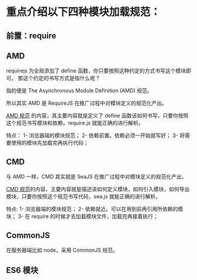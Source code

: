 <!--
 * @Description: 
 * @Autor: hl
 * @Date: 2022-10-11 09:11:32
 * @LastEditors: hl
 * @LastEditTime: 2022-10-11 10:12:28
-->
# 重点介绍以下四种模块加载规范：

## 前置：require


## AMD
requirejs 为全局添加了 define 函数，你只要按照这种约定的方式书写这个模块即可。
那这个约定的书写方式是指什么呢？

指的便是 The Asynchronous Module Definition (AMD) 规范。

所以其实 AMD 是 RequireJS 在推广过程中对模块定义的规范化产出。

 [AMD 规范](https://github.com/amdjs/amdjs-api/wiki/AMD-(%E4%B8%AD%E6%96%87%E7%89%88)) 的内容，其主要内容就是定义了 define 函数该如何书写，只要你按照这个规范书写模块和依赖，require.js 就能正确的进行解析。


 特点：
    1- 浏览器端的模块规范；
    2- 依赖前置。依赖必须一开始就写好；
    3- 将需要使用的模块先加载完再执行代码；

## CMD
与 AMD 一样，CMD 其实就是 SeaJS 在推广过程中对模块定义的规范化产出。

[CMD 规范](https://github.com/seajs/seajs/issues/242)的内容，主要内容就是描述该如何定义模块，如何引入模块，如何导出模块，只要你按照这个规范书写代码，sea.js 就能正确的进行解析。

特点:
    1- 浏览器端的模块规范；
    2- 依赖就近。可以在用到前再引用所依赖的模块；
    3- 在 require 的时候才去加载模块文件，加载完再接着执行；

## CommonJS

在服务器端比如 node，采用 CommonJS 规范。

## ES6 模块